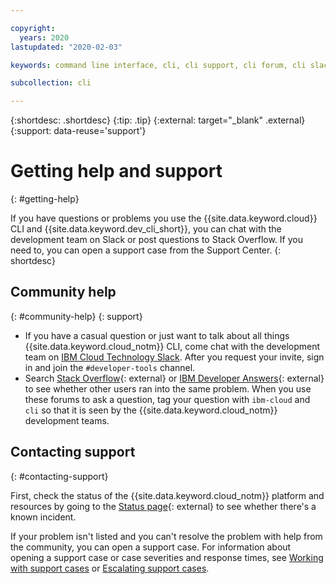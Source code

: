 ```yaml
---

copyright:
  years: 2020
lastupdated: "2020-02-03"

keywords: command line interface, cli, cli support, cli forum, cli slack, cli chat, cli help

subcollection: cli

---
```


{:shortdesc: .shortdesc}
{:tip: .tip}
{:external: target="_blank" .external}
{:support: data-reuse='support'}

# Getting help and support
{: #getting-help}

If you have questions or problems you use the {{site.data.keyword.cloud}} CLI and {{site.data.keyword.dev_cli_short}}, you can chat with the development team on Slack or post questions to Stack Overflow. If you need to, you can open a support case from the Support Center.
{: shortdesc}

## Community help
{: #community-help}
{: support}

* If you have a casual question or just want to talk about all things {{site.data.keyword.cloud_notm}} CLI, come chat with the development team on [IBM Cloud Technology Slack](https://ibm.biz/cli-feedback). After you request your invite, sign in and join the `#developer-tools` channel.
* Search [Stack Overflow](https://stackoverflow.com/search?q=ibm-cloud){: external} or [IBM Developer Answers](https://ibm.biz/cli-developer-answers){: external} to see whether other users ran into the same problem. When you use these forums to ask a question, tag your question with `ibm-cloud` and `cli` so that it is seen by the {{site.data.keyword.cloud_notm}} development teams.

## Contacting support
{: #contacting-support}

First, check the status of the {{site.data.keyword.cloud_notm}} platform and resources by going to the [Status page](https://cloud.ibm.com/status){: external} to see whether there's a known incident.

If your problem isn't listed and you can't resolve the problem with help from the community, you can open a support case. For information about opening a support case or case severities and response times, see [Working with support cases](/docs/get-support?topic=get-support-open-case) or [Escalating support cases](/docs/get-support?topic=get-support-escalation).
